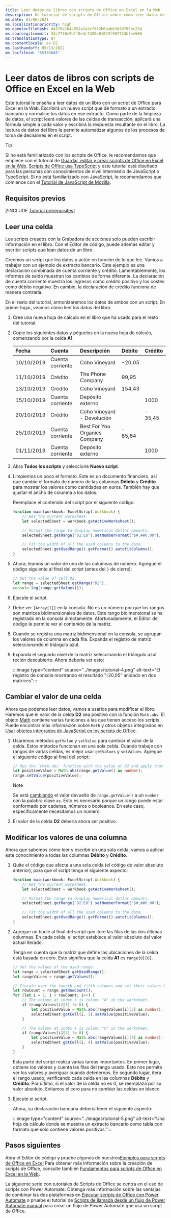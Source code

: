 ```yaml
---
title: Leer datos de libros con scripts de Office en Excel en la Web
description: Un tutorial de scripts de Office sobre cómo leer datos de libros y evaluarlos en el script.
ms.date: 01/06/2021
ms.localizationpriority: high
ms.openlocfilehash: d4378e1b4c851a1a2cf072b0eabb3d3d765bc234
ms.sourcegitcommit: 34c7740c9bff0e4c7426e01029f967724bfee566
ms.translationtype: HT
ms.contentlocale: es-ES
ms.lasthandoff: 05/13/2022
ms.locfileid: "65393645"
---
```

# <a name="read-workbook-data-with-office-scripts-in-excel-on-the-web"></a>Leer datos de libros con scripts de Office en Excel en la Web

Este tutorial le enseña a leer datos de un libro con un script de Office para Excel en la Web. Escribirá un nuevo script que dé formato a un extracto bancario y normalice los datos en ese extracto. Como parte de la limpieza de datos, el script leerá valores de las celdas de transacción, aplicará una fórmula simple a cada valor y escribirá la respuesta resultante en el libro. La lectura de datos del libro le permite automatizar algunos de los procesos de toma de decisiones en el script.

> [!TIP]
> Si no está familiarizado con los scripts de Office, le recomendamos que empiece con el tutorial de [Guardar, editar y crear scripts de Office en Excel en la Web](excel-tutorial.md). [Scripts de Office usa TypeScript](../overview/code-editor-environment.md) y este tutorial está diseñado para las personas con conocimientos de nivel intermedio de JavaScript o TypeScript. Si no está familiarizado con JavaScript, le recomendamos que comience con el [Tutorial de JavaScript de Mozilla](https://developer.mozilla.org/docs/Web/JavaScript/Guide/Introduction).

## <a name="prerequisites"></a>Requisitos previos

[!INCLUDE [Tutorial prerequisites](../includes/tutorial-prerequisites.md)]

## <a name="read-a-cell"></a>Leer una celda

Los scripts creados con la Grabadora de acciones solo pueden escribir información en el libro. Con el Editor de código, puede además editar y escribir scripts que lean datos de un libro.

Creemos un script que lea datos y actúe en función de lo que lee. Vamos a trabajar con un ejemplo de extracto bancario. Este ejemplo es una declaración combinada de cuenta corriente y crédito. Lamentablemente, los informes de saldo muestran los cambios de forma diferente. La declaración de cuenta corriente muestra los ingresos como crédito positivo y los costes como débito negativo. En cambio, la declaración de crédito funciona de manera contraria.

En el resto del tutorial, armonizaremos los datos de ambos con un script. En primer lugar, veamos cómo leer los datos del libro.

1. Cree una nueva hoja de cálculo en el libro que ha usado para el resto del tutorial.
2. Copie los siguientes datos y péguelos en la nueva hoja de cálculo, comenzando por la celda **A1**.

    |Fecha |Cuenta |Descripción |Débito |Crédito |
    |:--|:--|:--|:--|:--|
    |10/10/2019 |Cuenta corriente |Coho Vineyard |-20,05 | |
    |11/10/2019 |Crédito |The Phone Company |99,95 | |
    |13/10/2019 |Crédito |Coho Vineyard |154,43 | |
    |15/10/2019 |Cuenta corriente |Depósito externo | |1000 |
    |20/10/2019 |Crédito |Coho Vineyard - Devolución | |- 35,45 |
    |25/10/2019 |Cuenta corriente |Best For You Organics Company | - 85,64 | |
    |01/11/2019 |Cuenta corriente |Depósito externo | |1000 |

3. Abra **Todos los scripts** y seleccione **Nuevo script**.
4. Limpiemos un poco el formato. Este es un documento financiero, así que cambie el formato de número de las columnas **Débito** y **Crédito** para mostrar los valores como cantidades en euros. También hay que ajustar el ancho de columna a los datos.

    Reemplace el contenido del script por el siguiente código:

    ```TypeScript
    function main(workbook: ExcelScript.Workbook) {
        // Get the current worksheet.
        let selectedSheet = workbook.getActiveWorksheet();

        // Format the range to display numerical dollar amounts.
        selectedSheet.getRange("D2:E8").setNumberFormat("$#,##0.00");

        // Fit the width of all the used columns to the data.
        selectedSheet.getUsedRange().getFormat().autofitColumns();
    }
    ```

5. Ahora, leamos un valor de una de las columnas de número. Agregue el código siguiente al final del script (antes del `}` de cierre):

    ```TypeScript
    // Get the value of cell D2.
    let range = selectedSheet.getRange("D2");
    console.log(range.getValues());
    ```

6. Ejecute el script.
7. Debe ver `[Array[1]]` en la consola. No es un número por que los rangos son matrices bidimensionales de datos. Este rango bidimensional se ha registrado en la consola directamente. Afortunadamente, el Editor de código le permite ver el contenido de la matriz.
8. Cuando se registra una matriz bidimensional en la consola, se agrupan los valores de columna en cada fila. Expanda el registro de matriz seleccionando el triángulo azul.
9. Expanda el segundo nivel de la matriz seleccinando el triángulo azul recién descubierto. Ahora debería ver esto:

    :::image type="content" source="../images/tutorial-4.png" alt-text="El registro de consola mostrando el resultado &quot;-20,05&quot; anidado en dos matrices":::

## <a name="modify-the-value-of-a-cell"></a>Cambiar el valor de una celda

Ahora que podemos leer datos, vamos a usarlos para modificar el libro. Haremos que el valor de la celda **D2** sea positivo con la función `Math.abs`. El objeto [Math](https://developer.mozilla.org/docs/web/javascript/reference/global_objects/math) contiene varias funciones a las que tienen acceso los scripts. Puede encontrar más información sobre `Math` y otros objetos integrados en [Usar objetos integrados de JavaScript en los scripts de Office](../develop/javascript-objects.md).

1. Usaremos métodos `getValue` y `setValue` para cambiar el valor de la celda. Estos métodos funcionan en una sola celda. Cuando trabaje con rangos de varias celdas, es mejor usar `getValues` y `setValues`. Agregue el siguiente código al final del script:

    ```TypeScript
    // Run the `Math.abs` function with the value at D2 and apply that value back to D2.
    let positiveValue = Math.abs(range.getValue() as number);
    range.setValue(positiveValue);
    ```

    > [!NOTE]
    > Se está [cambiando](https://www.typescripttutorial.net/typescript-tutorial/type-casting/) el valor devuelto de `range.getValue()` a un `number` con la palabra clave `as`. Esto es necesario porque un rango puede estar conformado por cadenas, números o booleanos. En este caso, específicamente necesitamos un número.

2. El valor de la celda **D2** debería ahora ser positivo.

## <a name="modify-the-values-of-a-column"></a>Modificar los valores de una columna

Ahora que sabemos cómo leer y escribir en una sola celda, vamos a aplicar este conocimiento a todas las columnas **Débito** y **Crédito**.

1. Quite el código que afecta a una sola celda (el código de valor absoluto anterior), para que el script tenga el siguiente aspecto:

    ```TypeScript
    function main(workbook: ExcelScript.Workbook) {
        // Get the current worksheet.
        let selectedSheet = workbook.getActiveWorksheet();

        // Format the range to display numerical dollar amounts.
        selectedSheet.getRange("D2:E8").setNumberFormat("$#,##0.00");

        // Fit the width of all the used columns to the data.
        selectedSheet.getUsedRange().getFormat().autofitColumns();
    }
    ```

2. Agregue un bucle al final del script que itere las filas de las dos últimas columnas. En cada celda, el script establece el valor absoluto del valor actual iterado.

    Tenga en cuenta que la matriz que define las ubicaciones de la celda está basada en cero. Esto significa que la celda **A1** es `range[0][0]`.

    ```TypeScript
    // Get the values of the used range.
    let range = selectedSheet.getUsedRange();
    let rangeValues = range.getValues();

    // Iterate over the fourth and fifth columns and set their values to their absolute value.
    let rowCount = range.getRowCount();
    for (let i = 1; i < rowCount; i++) {
        // The column at index 3 is column "4" in the worksheet.
        if (rangeValues[i][3] != 0) {
            let positiveValue = Math.abs(rangeValues[i][3] as number);
            selectedSheet.getCell(i, 3).setValue(positiveValue);
        }

        // The column at index 4 is column "5" in the worksheet.
        if (rangeValues[i][4] != 0) {
            let positiveValue = Math.abs(rangeValues[i][4] as number);
            selectedSheet.getCell(i, 4).setValue(positiveValue);
        }
    }
    ```

    Esta parte del script realiza varias tareas importantes. En primer lugar, obtiene los valores y cuenta las filas del rango usado. Esto nos permite ver los valores y averiguar cuándo detenernos. En segundo lugar, itera el rango usado, verificando cada celda en las columnas **Débito** y **Crédito**. Por último, si el valor de la celda no es 0, se reemplaza por su valor absoluto. Evitamos el cero para no cambiar las celdas en blanco.

3. Ejecute el script.

    Ahora, su declaración bancaria debería tener el siguiente aspecto:

    :::image type="content" source="../images/tutorial-5.png" alt-text="Una hoja de cálculo donde se muestra un extracto bancario como tabla con formato que solo contiene valores positivos.":::

## <a name="next-steps"></a>Pasos siguientes

Abra el Editor de código y pruebe algunos de nuestros[Ejemplos para scripts de Office en Excel](../resources/samples/excel-samples.md) Para obtener más información sobre la creación de scripts de Office, consulte también [Fundamentos para scripts de Office en Excel en la Web](../develop/scripting-fundamentals.md).

La siguiente serie con tutoriales de Scripts de Office se centra en el uso de scripts con Power Automate. Obtenga más información sobre las ventajas de combinar las dos plataformas en [Ejecutar scripts de Office con Power Automate](../develop/power-automate-integration.md) o pruebe el tutorial de [Scripts de llamada desde un flujo de Power Automate manual](excel-power-automate-manual.md) para crear un flujo de Power Automate que usa un script de Office.
